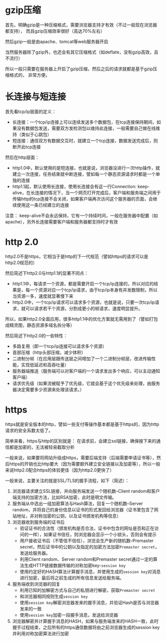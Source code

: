 # gzip压缩
首先，明确gzip是一种压缩格式，需要浏览器支持才有效（不过一般现在浏览器都支持）， 而且gzip压缩效率很好（高达70%左右）

然后gzip一般是由apache、tomcat等web服务器开启

当然服务器除了gzip外，也还会有其它压缩格式（如deflate，没有gzip高效，且不流行）

所以一般只需要在服务器上开启了gzip压缩，然后之后的请求就都是基于gzip压缩格式的， 非常方便。

# 长连接与短连接
首先看tcp/ip层面的定义：
- 长连接：一个tcp/ip连接上可以连续发送多个数据包，在tcp连接保持期间，如果没有数据包发送，需要双方发检测包以维持此连接，一般需要自己做在线维持（类似于心跳包）
- 短连接：通信双方有数据交互时，就建立一个tcp连接，数据发送完成后，则断开此tcp连接

然后在http层面：
- http1.0中，默认使用的是短连接，也就是说，浏览器没进行一次http操作，就建立一次连接，任务结束就中断连接，譬如每一个静态资源请求时都是一个单独的连接
- http1.1起，默认使用长连接，使用长连接会有这一行Connection: keep-alive，在长连接的情况下，当一个网页打开完成后，客户端和服务端之间用于传输http的tcp连接不会关闭，如果客户端再次访问这个服务器的页面，会继续使用这一条已经建立的连接

注意： keep-alive不会永远保持，它有一个持续时间，一般在服务器中配置（如apache），另外长连接需要客户端和服务器都支持时才有效

# http 2.0
http2.0不是https，它相当于是http的下一代规范（譬如https的请求可以是http2.0规范的）

然后简述下http2.0与http1.1的显著不同点：
- http1.1中，每请求一个资源，都是需要开启一个tcp/ip连接的，所以对应的结果是，每一个资源对应一个tcp/ip请求，由于tcp/ip本身有并发数限制，所以当资源一多，速度就显著慢下来
- http2.0中，一个tcp/ip请求可以请求多个资源，也就是说，只要一次tcp/ip请求，就可以请求若干个资源，分割成更小的帧请求，速度明显提升。

所以，如果http2.0全面应用，很多http1.1中的优化方案就无需用到了（譬如打包成精灵图，静态资源多域名拆分等）

然后简述下http2.0的一些特性：
- 多路复用（即一个tcp/ip连接可以请求多个资源）
- 首部压缩（http头部压缩，减少体积）
- 二进制分帧（在应用层跟传送层之间增加了一个二进制分帧层，改进传输性能，实现低延迟和高吞吐量）
- 服务器端推送（服务端可以对客户端的一个请求发出多个响应，可以主动通知客户端）
- 请求优先级（如果流被赋予了优先级，它就会基于这个优先级来处理，由服务器决定需要多少资源来处理该请求。）

# https
https就是安全版本的http，譬如一些支付等操作基本都是基于https的，因为http请求的安全系数太低了。

简单来看，https与http的区别就是： 在请求前，会建立ssl链接，确保接下来的通信都是加密的，无法被轻易截取分析

一般来说，如果要将网站升级成https，需要后端支持（后端需要申请证书等），然后https的开销也比http要大（因为需要额外建立安全链接以及加密等），所以一般来说http2.0配合https的体验更佳（因为http2.0更快了）

一般来说，主要关注的就是SSL/TLS的握手流程，如下（简述）：
1. 浏览器请求建立SSL链接，并向服务端发送一个随机数–Client random和客户端支持的加密方法，比如RSA加密，此时是明文传输。 
2. 服务端从中选出一组加密算法与Hash算法，回复一个随机数–Server random，并将自己的身份信息以证书的形式发回给浏览器（证书里包含了网站地址，非对称加密的公钥，以及证书颁发机构等信息）
3. 浏览器收到服务端的证书后   
    - 验证证书的合法性（颁发机构是否合法，证书中包含的网址是否和正在访问的一样），如果证书信任，则浏览器会显示一个小锁头，否则会有提示
    - 用户接收证书后（不管信不信任），浏览会生产新的随机数–Premaster secret，然后证书中的公钥以及指定的加密方法加密`Premaster secret`，发送给服务器。
    - 利用Client random、Server random和Premaster secret通过一定的算法生成HTTP链接数据传输的对称加密key-`session key`
    - 使用约定好的HASH算法计算握手消息，并使用生成的`session key`对消息进行加密，最后将之前生成的所有信息发送给服务端。 
4. 服务端收到浏览器的回复
    - 利用已知的加解密方式与自己的私钥进行解密，获取`Premaster secret`
    - 和浏览器相同规则生成`session key`
    - 使用`session key`解密浏览器发来的握手消息，并验证Hash是否与浏览器发来的一致
    - 使用`session key`加密一段握手消息，发送给浏览器
5. 浏览器解密并计算握手消息的HASH，如果与服务端发来的HASH一致，此时握手过程结束，之后所有的https通信数据将由之前浏览器生成的session key并利用对称加密算法进行加密

